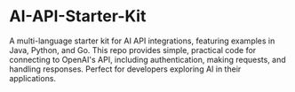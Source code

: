 # AI-API-Starter-Kit
A multi-language starter kit for AI API integrations, featuring examples in Java, Python, and Go. This repo provides simple, practical code for connecting to OpenAI's API, including authentication, making requests, and handling responses. Perfect for developers exploring AI in their applications.
